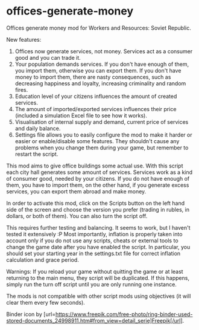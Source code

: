 # offices-generate-money
Offices generate money mod for Workers and Resources: Soviet Republic.

New features:
1. Offices now generate services, not money. Services act as a consumer good and you can trade it.
2. Your population demands services. If you don't have enough of them, you import them, otherwise you can export them. If you don't have money to import them, there are nasty consequences, such as decreasing happiness and loyalty, increasing criminality and random fires.
3. Education level of your citizens influences the amount of created services.
4. The amount of imported/exported services influences their price (included a simulation Excel file to see how it works).
5. Visualisation of internal supply and demand, current price of services and daily balance.
6. Settings file allows you to easily configure the mod to make it harder or easier or enable/disable some features. They shouldn't cause any problems when you change them during your game, but remember to restart the script.

This mod aims to give office buildings some actual use. With this script each city hall generates some amount of services. Services work as a kind of consumer good, needed by your citizens. If you do not have enough of them, you have to import them, on the other hand, if you generate excess services, you can export them abroad and make money.

In order to activate this mod, click on the Scripts button on the left hand side of the screen and choose the version you prefer (trading in rubles, in dollars, or both of them). You can also turn the script off.

This requires further testing and balancing. It seems to work, but I haven't tested it extensively :P Most importantly, inflation is properly taken into account only if you do not use any scripts, cheats or external tools to change the game date after you have enabled the script. In particular, you should set your starting year in the settings.txt file for correct inflation calculation and grace period. 

Warnings: If you reload your game without quitting the game or at least returning to the main menu, they script will be duplicated. If this happens, simply run the turn off script until you are only running one instance.

The mods is not compatible with other script mods using objectives (it will clear them every few seconds).

Binder icon by [url=https://www.freepik.com/free-photo/ring-binder-used-stored-documents_24998911.htm#from_view=detail_serie]Freepik[/url].
